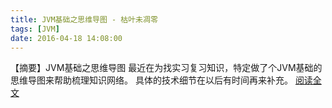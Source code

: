 ```yaml
---
title: JVM基础之思维导图 - 枯叶未凋零
tags: [JVM]
date: 2016-04-18 14:08:00
---
```


【摘要】JVM基础之思维导图 最近在为找实习复习知识，特定做了个JVM基础的思维导图来帮助梳理知识网络。 具体的技术细节在以后有时间再来补充。 [阅读全文](http://www.cnblogs.com/xianyijun/p/5404272.html)
